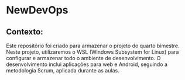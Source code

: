 # NewDevOps

## Contexto:
Este repositório foi criado para armazenar o projeto do quarto bimestre. 
Neste projeto, utilizaremos o WSL (Windows Subsystem for Linux) para configurar e armazenar todo o ambiente de desenvolvimento. 
O desenvolvimento inclui aplicações para web e Android, seguindo a metodologia Scrum, aplicada durante as aulas.
